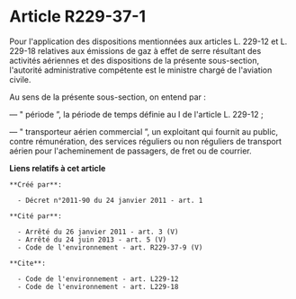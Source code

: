 # Article R229-37-1

Pour l'application des dispositions mentionnées aux articles L. 229-12 et L. 229-18 relatives aux émissions de gaz à effet de
serre résultant des activités aériennes et des dispositions de la présente sous-section, l'autorité administrative compétente
est le ministre chargé de l'aviation civile. 

Au sens de la présente sous-section, on entend par : 

― " période ”, la période de temps définie au I de l'article L. 229-12 ; 

― " transporteur aérien commercial ”, un exploitant qui fournit au public, contre rémunération, des services réguliers ou non
réguliers de transport aérien pour l'acheminement de passagers, de fret ou de courrier.

**Liens relatifs à cet article**

	**Créé par**:

	  - Décret n°2011-90 du 24 janvier 2011 - art. 1

	**Cité par**:

	  - Arrêté du 26 janvier 2011 - art. 3 (V)
	  - Arrêté du 24 juin 2013 - art. 5 (V)
	  - Code de l'environnement - art. R229-37-9 (V)

	**Cite**:

	  - Code de l'environnement - art. L229-12
	  - Code de l'environnement - art. L229-18

